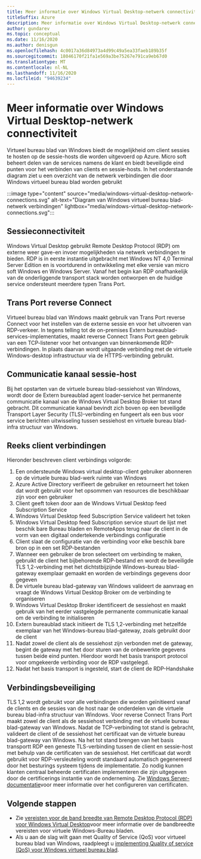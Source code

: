 ```yaml
---
title: Meer informatie over Windows Virtual Desktop-netwerk connectiviteit
titleSuffix: Azure
description: Meer informatie over Windows Virtual Desktop-netwerk connectiviteit
author: gundarev
ms.topic: conceptual
ms.date: 11/16/2020
ms.author: denisgun
ms.openlocfilehash: 4c0017a36d84973a4d99c49a5ea33faeb189b35f
ms.sourcegitcommit: 18046170f21fa1e569a3be75267e791ca9eb67d0
ms.translationtype: MT
ms.contentlocale: nl-NL
ms.lasthandoff: 11/16/2020
ms.locfileid: "94639234"
---
```

# <a name="understanding-windows-virtual-desktop-network-connectivity"></a>Meer informatie over Windows Virtual Desktop-netwerk connectiviteit

Virtueel bureau blad van Windows biedt de mogelijkheid om client sessies te hosten op de sessie-hosts die worden uitgevoerd op Azure. Micro soft beheert delen van de services namens de klant en biedt beveiligde eind punten voor het verbinden van clients en sessie-hosts. In het onderstaande diagram ziet u een overzicht van de netwerk verbindingen die door Windows virtueel bureau blad worden gebruikt

:::image type="content" source="media/windows-virtual-desktop-network-connections.svg" alt-text="Diagram van Windows virtueel bureau blad-netwerk verbindingen" lightbox="media/windows-virtual-desktop-network-connections.svg":::

## <a name="session-connectivity"></a>Sessieconnectiviteit

Windows Virtual Desktop gebruikt Remote Desktop Protocol (RDP) om externe weer gave-en invoer mogelijkheden via netwerk verbindingen te bieden. RDP is in eerste instantie uitgebracht met Windows NT 4,0 Terminal Server Edition en is voortdurend in ontwikkeling met elke versie van micro soft Windows en Windows Server. Vanaf het begin kan RDP onafhankelijk van de onderliggende transport stack worden ontworpen en de huidige service ondersteunt meerdere typen Trans Port.

## <a name="reverse-connect-transport"></a>Trans Port reverse Connect

Virtueel bureau blad van Windows maakt gebruik van Trans Port reverse Connect voor het instellen van de externe sessie en voor het uitvoeren van RDP-verkeer. In tegens telling tot de on-premises Extern bureaublad-services-implementaties, maakt reverse Connect Trans Port geen gebruik van een TCP-listener voor het ontvangen van binnenkomende RDP-verbindingen. In plaats daarvan wordt uitgaande verbinding met de virtuele Windows-desktop infrastructuur via de HTTPS-verbinding gebruikt.

## <a name="session-host-communication-channel"></a>Communicatie kanaal sessie-host

Bij het opstarten van de virtuele bureau blad-sessiehost van Windows, wordt door de Extern bureaublad agent loader-service het permanente communicatie kanaal van de Windows Virtual Desktop Broker tot stand gebracht. Dit communicatie kanaal bevindt zich boven op een beveiligde Transport Layer Security (TLS)-verbinding en fungeert als een bus voor service berichten uitwisseling tussen sessiehost en virtuele bureau blad-infra structuur van Windows.

## <a name="client-connection-sequence"></a>Reeks client verbindingen

Hieronder beschreven client verbindings volgorde:

1. Een ondersteunde Windows virtual desktop-client gebruiker abonneren op de virtuele bureau blad-werk ruimte van Windows
2. Azure Active Directory verifieert de gebruiker en retourneert het token dat wordt gebruikt voor het opsommen van resources die beschikbaar zijn voor een gebruiker
3. Client geeft token door aan de Windows Virtual Desktop feed Subscription Service
4. Windows Virtual Desktop feed Subscription Service valideert het token
5. Windows Virtual Desktop feed Subscription service stuurt de lijst met beschik bare Bureau bladen en RemoteApps terug naar de client in de vorm van een digitaal ondertekende verbindings configuratie
6. Client slaat de configuratie van de verbinding voor elke beschik bare bron op in een set RDP-bestanden
7. Wanneer een gebruiker de bron selecteert om verbinding te maken, gebruikt de client het bijbehorende RDP-bestand en wordt de beveiligde TLS 1,2-verbinding met het dichtstbijzijnde Windows-bureau blad-gateway exemplaar gemaakt en worden de verbindings gegevens door gegeven
8. De virtuele bureau blad-gateway van Windows valideert de aanvraag en vraagt de Windows Virtual Desktop Broker om de verbinding te organiseren
9. Windows Virtual Desktop Broker identificeert de sessiehost en maakt gebruik van het eerder vastgelegde permanente communicatie kanaal om de verbinding te initialiseren
10. Extern bureaublad stack initieert de TLS 1,2-verbinding met hetzelfde exemplaar van het Windows-bureau blad-gateway, zoals gebruikt door de client
11. Nadat zowel de client als de sessiehost zijn verbonden met de gateway, begint de gateway met het door sturen van de onbewerkte gegevens tussen beide eind punten. Hierdoor wordt het basis transport protocol voor omgekeerde verbinding voor de RDP vastgelegd.
12. Nadat het basis transport is ingesteld, start de client de RDP-Handshake

## <a name="connection-security"></a>Verbindingsbeveiliging

TLS 1,2 wordt gebruikt voor alle verbindingen die worden geïnitieerd vanaf de clients en de sessies van de host naar de onderdelen van de virtuele bureau blad-infra structuur van Windows.
Voor reverse Connect Trans Port maakt zowel de client als de sessiehost verbinding met de virtuele bureau blad-gateway van Windows. Nadat de TCP-verbinding tot stand is gebracht, valideert de client of de sessiehost het certificaat van de virtuele bureau blad-gateway van Windows.
Na het tot stand brengen van het basis transportt RDP een geneste TLS-verbinding tussen de client en sessie-host met behulp van de certificaten van de sessiehost. Het certificaat dat wordt gebruikt voor RDP-versleuteling wordt standaard automatisch gegenereerd door het besturings systeem tijdens de implementatie. Zo nodig kunnen klanten centraal beheerde certificaten implementeren die zijn uitgegeven door de certificerings instantie van de onderneming. Zie [Windows Server-documentatie](/troubleshoot/windows-server/remote/remote-desktop-listener-certificate-configurations)voor meer informatie over het configureren van certificaten.

## <a name="next-steps"></a>Volgende stappen

* Zie [vereisten voor de band breedte van Remote Desktop Protocol (RDP) voor Windows Virtual Desktop](rdp-bandwidth.md)voor meer informatie over de bandbreedte vereisten voor virtuele Windows-Bureau bladen.
* Als u aan de slag wilt gaan met Quality of Service (QoS) voor virtueel bureau blad van Windows, raadpleegt u [implementing Quality of service (QoS) voor Windows virtueel bureau blad](rdp-quality-of-service-qos.md).
